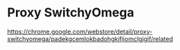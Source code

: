 
# Proxy SwitchyOmega


https://chrome.google.com/webstore/detail/proxy-switchyomega/padekgcemlokbadohgkifijomclgjgif/related